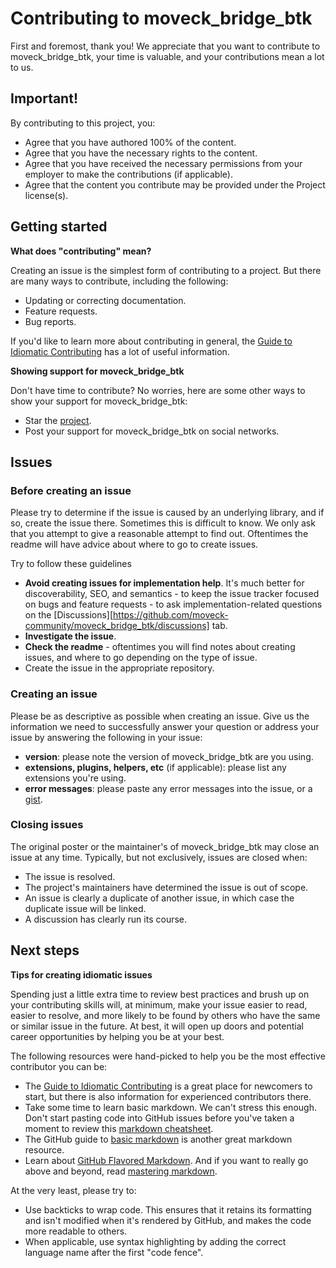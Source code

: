 # Contributing to moveck_bridge_btk

First and foremost, thank you! We appreciate that you want to contribute to moveck_bridge_btk, your time is valuable, and your contributions mean a lot to us.

## Important!

By contributing to this project, you:

* Agree that you have authored 100% of the content.
* Agree that you have the necessary rights to the content.
* Agree that you have received the necessary permissions from your employer to make the contributions (if applicable).
* Agree that the content you contribute may be provided under the Project license(s).

## Getting started

**What does "contributing" mean?**

Creating an issue is the simplest form of contributing to a project. But there are many ways to contribute, including the following:

- Updating or correcting documentation.
- Feature requests.
- Bug reports.

If you'd like to learn more about contributing in general, the [Guide to Idiomatic Contributing](https://github.com/jonschlinkert/idiomatic-contributing) has a lot of useful information.

**Showing support for moveck_bridge_btk**

Don't have time to contribute? No worries, here are some other ways to show your support for moveck_bridge_btk:

- Star the [project](https://github.com/generate/moveck_bridge_btk).
- Post your support for moveck_bridge_btk on social networks.

## Issues

### Before creating an issue

Please try to determine if the issue is caused by an underlying library, and if so, create the issue there. Sometimes this is difficult to know. We only ask that you attempt to give a reasonable attempt to find out. Oftentimes the readme will have advice about where to go to create issues.

Try to follow these guidelines

- **Avoid creating issues for implementation help**. It's much better for discoverability, SEO, and semantics - to keep the issue tracker focused on bugs and feature requests - to ask implementation-related questions on the [Discussions][https://github.com/moveck-community/moveck_bridge_btk/discussions] tab.
- **Investigate the issue**.
- **Check the readme** - oftentimes you will find notes about creating issues, and where to go depending on the type of issue.
- Create the issue in the appropriate repository.

### Creating an issue

Please be as descriptive as possible when creating an issue. Give us the information we need to successfully answer your question or address your issue by answering the following in your issue:

- **version**: please note the version of moveck_bridge_btk are you using.
- **extensions, plugins, helpers, etc** (if applicable): please list any extensions you're using.
- **error messages**: please paste any error messages into the issue, or a [gist](https://gist.github.com/).

### Closing issues

The original poster or the maintainer's of moveck_bridge_btk may close an issue at any time. Typically, but not exclusively, issues are closed when:

- The issue is resolved.
- The project's maintainers have determined the issue is out of scope.
- An issue is clearly a duplicate of another issue, in which case the duplicate issue will be linked.
- A discussion has clearly run its course.


## Next steps

**Tips for creating idiomatic issues**

Spending just a little extra time to review best practices and brush up on your contributing skills will, at minimum, make your issue easier to read, easier to resolve, and more likely to be found by others who have the same or similar issue in the future. At best, it will open up doors and potential career opportunities by helping you be at your best.

The following resources were hand-picked to help you be the most effective contributor you can be:

- The [Guide to Idiomatic Contributing](https://github.com/jonschlinkert/idiomatic-contributing) is a great place for newcomers to start, but there is also information for experienced contributors there.
- Take some time to learn basic markdown. We can't stress this enough. Don't start pasting code into GitHub issues before you've taken a moment to review this [markdown cheatsheet](https://gist.github.com/jonschlinkert/5854601).
- The GitHub guide to [basic markdown](https://help.github.com/articles/markdown-basics/) is another great markdown resource.
- Learn about [GitHub Flavored Markdown](https://help.github.com/articles/github-flavored-markdown/). And if you want to really go above and beyond, read [mastering markdown](https://guides.github.com/features/mastering-markdown/).

At the very least, please try to:

- Use backticks to wrap code. This ensures that it retains its formatting and isn't modified when it's rendered by GitHub, and makes the code more readable to others.
- When applicable, use syntax highlighting by adding the correct language name after the first "code fence".
